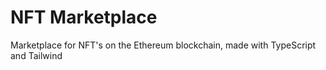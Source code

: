 # NFT Marketplace

Marketplace for NFT's on the Ethereum blockchain, made with TypeScript and Tailwind

